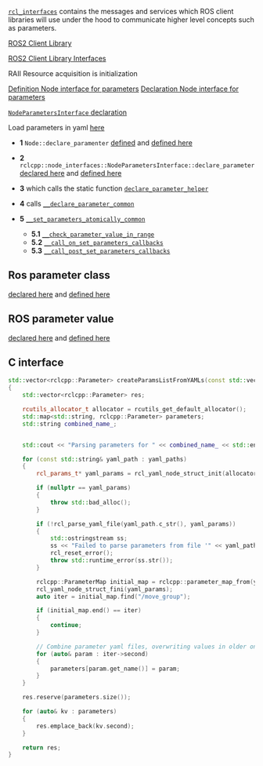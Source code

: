 
[`rcl_interfaces`](https://github.com/ros2/rcl_interfaces/tree/master/rcl_interfaces#topics) contains the messages and services which ROS client libraries will use under the hood to communicate higher level concepts such as parameters.

[ROS2 Client Library](https://github.com/ros2/rcl/tree/rolling/rcl)

[ROS2 Client Library Interfaces](https://github.com/ros2/rcl_interfaces)


RAII Resource acquisition is initialization


[Definition Node interface for parameters](https://github.com/ros2/rclcpp/blob/rolling/rclcpp/src/rclcpp/node_interfaces/node_parameters.cpp)
[Declaration Node interface for parameters](https://github.com/ros2/rclcpp/blob/rolling/rclcpp/include/rclcpp/node_interfaces/node_parameters.hpp)

[`NodeParametersInterface` declaration](https://github.com/ros2/rclcpp/blob/145933b03793af008a54c9203185a23ec2fde9b0/rclcpp/include/rclcpp/node_interfaces/node_parameters_interface.hpp#L71)



Load parameters in yaml [here](https://github.com/ros2/rclcpp/issues/1029)

- **1** `Node::declare_paramenter` [defined](https://github.com/ros2/rclcpp/blob/145933b03793af008a54c9203185a23ec2fde9b0/rclcpp/include/rclcpp/node.hpp#L423) and [defined here](https://github.com/ros2/rclcpp/blob/145933b03793af008a54c9203185a23ec2fde9b0/rclcpp/src/rclcpp/node.cpp#L314)

- **2** `rclcpp::node_interfaces::NodeParametersInterface::declare_parameter` [declared here](https://github.com/ros2/rclcpp/blob/145933b03793af008a54c9203185a23ec2fde9b0/rclcpp/include/rclcpp/node_interfaces/node_parameters.hpp#L118) and [defined here](https://github.com/ros2/rclcpp/blob/145933b03793af008a54c9203185a23ec2fde9b0/rclcpp/src/rclcpp/node_interfaces/node_parameters.cpp#L575)

- **3** which calls the static function [`declare_parameter_helper`](https://github.com/ros2/rclcpp/blob/145933b03793af008a54c9203185a23ec2fde9b0/rclcpp/src/rclcpp/node_interfaces/node_parameters.cpp#L499)

- **4** calls [`__declare_parameter_common`](https://github.com/ros2/rclcpp/blob/145933b03793af008a54c9203185a23ec2fde9b0/rclcpp/src/rclcpp/node_interfaces/node_parameters.cpp#L435)

- **5** [`__set_parameters_atomically_common`](https://github.com/ros2/rclcpp/blob/145933b03793af008a54c9203185a23ec2fde9b0/rclcpp/src/rclcpp/node_interfaces/node_parameters.cpp#L398)
	- **5.1** [`__check_parameter_value_in_range`](https://github.com/ros2/rclcpp/blob/145933b03793af008a54c9203185a23ec2fde9b0/rclcpp/src/rclcpp/node_interfaces/node_parameters.cpp#L197)
	- **5.2** [`__call_on_set_parameters_callbacks`](https://github.com/ros2/rclcpp/blob/145933b03793af008a54c9203185a23ec2fde9b0/rclcpp/src/rclcpp/node_interfaces/node_parameters.cpp#L353)
	- **5.3** [`__call_post_set_parameters_callbacks`](https://github.com/ros2/rclcpp/blob/145933b03793af008a54c9203185a23ec2fde9b0/rclcpp/src/rclcpp/node_interfaces/node_parameters.cpp#L376)



## Ros parameter class

[declared here](https://github.com/ros2/rclcpp/blob/145933b03793af008a54c9203185a23ec2fde9b0/rclcpp/include/rclcpp/parameter.hpp#L52) and [defined here](https://github.com/ros2/rclcpp/blob/rolling/rclcpp/src/rclcpp/parameter.cpp)

## ROS parameter value
[declared here](https://github.com/ros2/rclcpp/blob/rolling/rclcpp/include/rclcpp/parameter_value.hpp) and [defined here](https://github.com/ros2/rclcpp/blob/rolling/rclcpp/src/rclcpp/parameter_value.cpp)


## C interface

```C++
std::vector<rclcpp::Parameter> createParamsListFromYAMLs(const std::vector<std::string>& yaml_paths)
{
	std::vector<rclcpp::Parameter> res;

	rcutils_allocator_t allocator = rcutils_get_default_allocator();
	std::map<std::string, rclcpp::Parameter> parameters;
	std::string combined_name_;


	std::cout << "Parsing parameters for " << combined_name_ << std::endl;

	for (const std::string& yaml_path : yaml_paths)
	{
		rcl_params_t* yaml_params = rcl_yaml_node_struct_init(allocator);

		if (nullptr == yaml_params)
		{
			throw std::bad_alloc();
		}

		if (!rcl_parse_yaml_file(yaml_path.c_str(), yaml_params))
		{
			std::ostringstream ss;
			ss << "Failed to parse parameters from file '" << yaml_path << "': " << rcl_get_error_string().str;
			rcl_reset_error();
			throw std::runtime_error(ss.str());
		}

		rclcpp::ParameterMap initial_map = rclcpp::parameter_map_from(yaml_params);
		rcl_yaml_node_struct_fini(yaml_params);
		auto iter = initial_map.find("/move_group");

		if (initial_map.end() == iter)
		{
			continue;
		}

		// Combine parameter yaml files, overwriting values in older ones
		for (auto& param : iter->second)
		{
			parameters[param.get_name()] = param;
		}
	}

	res.reserve(parameters.size());

	for (auto& kv : parameters)
	{
		res.emplace_back(kv.second);
	}

	return res;
}
```
